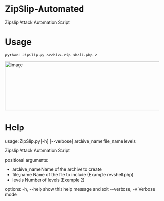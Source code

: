 # ZipSlip-Automated
Zipslip Attack Automation Script

# Usage

```python3 ZipSlip.py archive.zip shell.php 2```

<img width="1182" height="161" alt="image" src="https://github.com/user-attachments/assets/c94a162f-d2ea-4692-8395-708e8247fedb" />

# Help
usage: ZipSlip.py [-h] [--verbose] archive_name file_name levels

Zipslip Attack Automation Script

positional arguments:
- archive_name   Name of the archive to create
- file_name      Name of the file to include (Example revshell.php)
- levels         Number of levels (Exemple 2)

options:
  -h, --help     show this help message and exit
  --verbose, -v  Verbose mode
